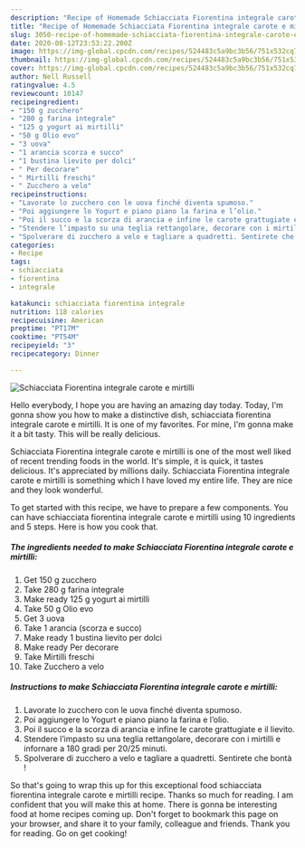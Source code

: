```yaml
---
description: "Recipe of Homemade Schiacciata Fiorentina integrale carote e mirtilli"
title: "Recipe of Homemade Schiacciata Fiorentina integrale carote e mirtilli"
slug: 3050-recipe-of-homemade-schiacciata-fiorentina-integrale-carote-e-mirtilli
date: 2020-08-12T23:53:22.200Z
image: https://img-global.cpcdn.com/recipes/524483c5a9bc3b56/751x532cq70/schiacciata-fiorentina-integrale-carote-e-mirtilli-recipe-main-photo.jpg
thumbnail: https://img-global.cpcdn.com/recipes/524483c5a9bc3b56/751x532cq70/schiacciata-fiorentina-integrale-carote-e-mirtilli-recipe-main-photo.jpg
cover: https://img-global.cpcdn.com/recipes/524483c5a9bc3b56/751x532cq70/schiacciata-fiorentina-integrale-carote-e-mirtilli-recipe-main-photo.jpg
author: Nell Russell
ratingvalue: 4.5
reviewcount: 10147
recipeingredient:
- "150 g zucchero"
- "280 g farina integrale"
- "125 g yogurt ai mirtilli"
- "50 g Olio evo"
- "3 uova"
- "1 arancia scorza e succo"
- "1 bustina lievito per dolci"
- " Per decorare"
- " Mirtilli freschi"
- " Zucchero a velo"
recipeinstructions:
- "Lavorate lo zucchero con le uova finché diventa spumoso."
- "Poi aggiungere lo Yogurt e piano piano la farina e l’olio."
- "Poi il succo e la scorza di arancia e infine le carote grattugiate e il lievito."
- "Stendere l’impasto su una teglia rettangolare, decorare con i mirtilli e infornare a 180 gradi per 20/25 minuti."
- "Spolverare di zucchero a velo e tagliare a quadretti. Sentirete che bontà !"
categories:
- Recipe
tags:
- schiacciata
- fiorentina
- integrale

katakunci: schiacciata fiorentina integrale 
nutrition: 118 calories
recipecuisine: American
preptime: "PT17M"
cooktime: "PT54M"
recipeyield: "3"
recipecategory: Dinner

---
```



![Schiacciata Fiorentina integrale carote e mirtilli](https://img-global.cpcdn.com/recipes/524483c5a9bc3b56/751x532cq70/schiacciata-fiorentina-integrale-carote-e-mirtilli-recipe-main-photo.jpg)

Hello everybody, I hope you are having an amazing day today. Today, I'm gonna show you how to make a distinctive dish, schiacciata fiorentina integrale carote e mirtilli. It is one of my favorites. For mine, I'm gonna make it a bit tasty. This will be really delicious.

Schiacciata Fiorentina integrale carote e mirtilli is one of the most well liked of recent trending foods in the world. It's simple, it is quick, it tastes delicious. It's appreciated by millions daily. Schiacciata Fiorentina integrale carote e mirtilli is something which I have loved my entire life. They are nice and they look wonderful.




To get started with this recipe, we have to prepare a few components. You can have schiacciata fiorentina integrale carote e mirtilli using 10 ingredients and 5 steps. Here is how you cook that.

<!--inarticleads1-->

##### The ingredients needed to make Schiacciata Fiorentina integrale carote e mirtilli:

1. Get 150 g zucchero
1. Take 280 g farina integrale
1. Make ready 125 g yogurt ai mirtilli
1. Take 50 g Olio evo
1. Get 3 uova
1. Take 1 arancia (scorza e succo)
1. Make ready 1 bustina lievito per dolci
1. Make ready  Per decorare
1. Take  Mirtilli freschi
1. Take  Zucchero a velo




<!--inarticleads2-->

##### Instructions to make Schiacciata Fiorentina integrale carote e mirtilli:

1. Lavorate lo zucchero con le uova finché diventa spumoso.
1. Poi aggiungere lo Yogurt e piano piano la farina e l’olio.
1. Poi il succo e la scorza di arancia e infine le carote grattugiate e il lievito.
1. Stendere l’impasto su una teglia rettangolare, decorare con i mirtilli e infornare a 180 gradi per 20/25 minuti.
1. Spolverare di zucchero a velo e tagliare a quadretti. Sentirete che bontà !




So that's going to wrap this up for this exceptional food schiacciata fiorentina integrale carote e mirtilli recipe. Thanks so much for reading. I am confident that you will make this at home. There is gonna be interesting food at home recipes coming up. Don't forget to bookmark this page on your browser, and share it to your family, colleague and friends. Thank you for reading. Go on get cooking!
